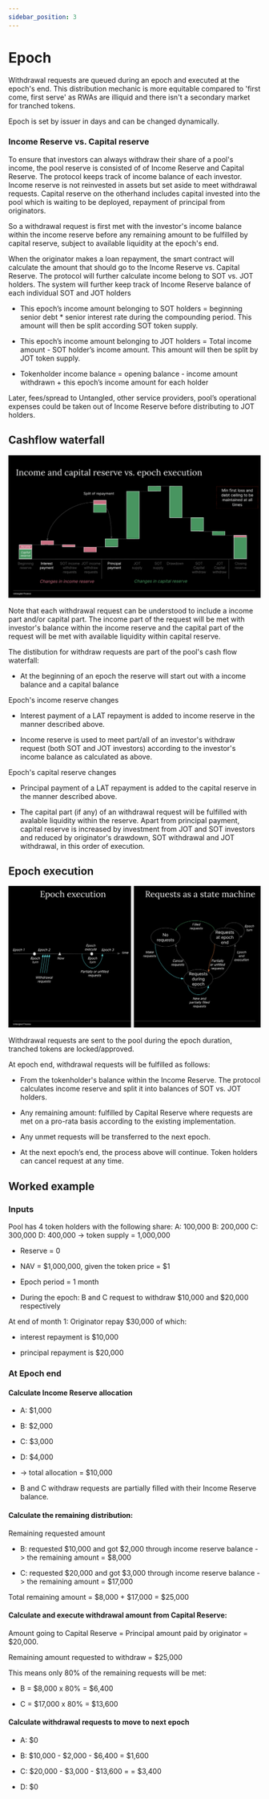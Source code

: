 ```yaml
---
sidebar_position: 3
---
```


# Epoch

Withdrawal requests are queued during an epoch and executed at the epoch's end. This distribution mechanic is more equitable compared to 'first come, first serve' as RWAs are illiquid and there isn't a secondary market for tranched tokens.


Epoch is set by issuer in days and can be changed dynamically.

### Income Reserve vs. Capital reserve
To ensure that investors can always withdraw their share of a pool's income, the pool reserve is consisted of of Income Reserve and Capital Reserve. The protocol keeps track of income balance of each investor. Income reserve is not reinvested in assets but set aside to meet withdrawal requests. Capital reserve on the otherhand includes capital invested into the pool which is waiting to be deployed, repayment of principal from originators.   

So a withdrawal request is first met with the investor's income balance within the income reserve before any remaining amount to be fulfilled by capital reserve, subject to available liquidity at the epoch's end.

When the originator makes a loan repayment, the smart contract will calculate the amount that should go to the Income Reserve vs. Capital Reserve. The protocol will further calculate income belong to SOT vs. JOT holders. The system will further keep track of Income Reserve balance of each individual SOT and JOT holders 

- This epoch’s income amount belonging to SOT holders = beginning senior debt * senior interest rate during the compounding period. This amount will then be split according SOT token supply.

- This epoch’s income amount belonging to JOT holders = Total income amount - SOT holder’s income amount. This amount will then be split by JOT token supply.

- Tokenholder income balance = opening balance - income amount withdrawn + this epoch’s income amount for each holder

Later, fees/spread to Untangled, other service providers, pool’s operational expenses could be taken out of Income Reserve before distributing to JOT holders.

## Cashflow waterfall

![Untangled_How it works](../img/Income-and-capital-reserve-at-epoch.png)

Note that each withdrawal request can be understood to include a income part and/or capital part. The income part of the request will be met with investor's balance within the income reserve and the capital part of the request will be met with available liquidity within capital reserve. 

The distibution for withdraw requests are part of the pool's cash flow waterfall:

- At the beginning of an epoch the reserve will start out with a income balance and a capital balance

Epoch's income reserve changes

- Interest payment of a LAT repayment is added to income reserve in the manner described above.

- Income reserve is used to meet part/all of an investor's withdraw request (both SOT and JOT investors) according to the investor's income balance as calculated as above.  

Epoch's capital reserve changes

- Principal payment of a LAT repayment is added to the capital reserve in the manner described above.
  
- The capital part (if any) of an withdrawal request will be fulfilled with avalable liquidity within the reserve. Apart from principal payment, capital reserve is increased by investment from JOT and SOT investors and reduced by originator's drawdown, SOT withdrawal and JOT withdrawal, in this order of execution. 
  
## Epoch execution
![Untangled_How it works](../img/Epoch-execution.png)

Withdrawal requests are sent to the pool during the epoch duration, tranched tokens are locked/approved. 

At epoch end, withdrawal requests will be fulfilled as follows:

- From the tokenholder's balance within the Income Reserve. The protocol calculates income reserve and split it into balances of SOT vs. JOT holders.  

- Any remaining amount: fulfilled by Capital Reserve where requests are met on a pro-rata basis according to the existing implementation. 

- Any unmet requests will be transferred to the next epoch.

- At the next epoch’s end, the process above will continue. Token holders can cancel request at any time.


## Worked example

### Inputs

Pool has 4 token holders with the following share: A: 100,000 B: 200,000 C: 300,000 D: 400,000 -> token supply = 1,000,000  
- Reserve = 0

- NAV = $1,000,000, given the token price = $1

- Epoch period = 1 month

- During the epoch: B and C request to withdraw $10,000 and $20,000 respectively

At end of month 1: Originator repay $30,000 
of which:

- interest repayment is $10,000 

- principal repayment is $20,000

### At Epoch end

#### Calculate Income Reserve allocation

- A: $1,000

- B: $2,000

- C: $3,000

- D: $4,000

- -> total allocation = $10,000 

- B and C withdraw requests are partially filled with their Income Reserve balance. 

#### Calculate the remaining distribution:

Remaining requested amount

- B: requested $10,000 and got $2,000 through income reserve balance -> the remaining amount = $8,000

- C: requested $20,000 and got $3,000 through income reserve balance -> the remaining amount = $17,000

Total remaining amount = $8,000 + $17,000 = $25,000

#### Calculate and execute withdrawal amount from Capital Reserve:

Amount going to Capital Reserve = Principal amount paid by originator = $20,000. 

Remaining amount requested to withdraw = $25,000 

This means only 80% of the remaining requests will be met: 

- B = $8,000 x 80% = $6,400

- C = $17,000 x 80% = $13,600   

#### Calculate withdrawal requests to move to next epoch 

- A: $0

- B: $10,000 - $2,000 - $6,400 = $1,600

- C: $20,000 - $3,000 - $13,600 = = $3,400

- D: $0  

